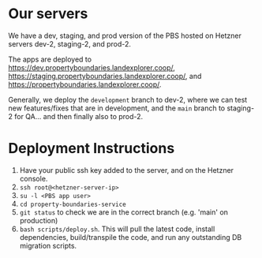 # Our servers

We have a dev, staging, and prod version of the PBS hosted on Hetzner servers dev-2, staging-2, and prod-2.

The apps are deployed to https://dev.propertyboundaries.landexplorer.coop/, https://staging.propertyboundaries.landexplorer.coop/, and https://propertyboundaries.landexplorer.coop/.

Generally, we deploy the `development` branch to dev-2, where we can test new features/fixes that are in development, and the `main` branch to staging-2 for QA... and then finally also to prod-2.

# Deployment Instructions

1. Have your public ssh key added to the server, and on the Hetzner console.
1. `ssh root@<hetzner-server-ip>`
1. `su -l <PBS app user>`
1. `cd property-boundaries-service`
1. `git status` to check we are in the correct branch (e.g. 'main' on production)
1. `bash scripts/deploy.sh`. This will pull the latest code, install dependencies, build/transpile the code, and run any outstanding DB migration scripts.
